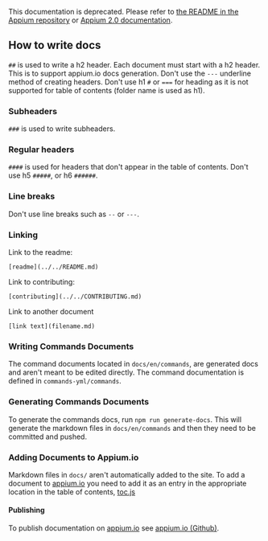 This documentation is deprecated. Please refer to [the README in the Appium repository](https://github.com/appium/appium) or [Appium 2.0 documentation](http://appium.io/).

## How to write docs

`##` is used to write a h2 header. Each document must start with a h2 header.
This is to support appium.io docs generation. Don't use the `---` underline method of creating headers.
Don't use h1 `#` or `===` for heading as it is not supported for table of contents (folder name is used as h1).

### Subheaders

`###` is used to write subheaders.

### Regular headers

`####` is used for headers that don't appear in the table of contents.
Don't use h5 `#####`, or h6 `######`.

### Line breaks

Don't use line breaks such as `--` or `---`.

### Linking

Link to the readme:

`[readme](../../README.md)`

Link to contributing:

`[contributing](../../CONTRIBUTING.md)`

Link to another document

`[link text](filename.md)`

### Writing Commands Documents

The command documents located in `docs/en/commands`, are generated
docs and aren't meant to be edited directly. The command documentation is defined in
`commands-yml/commands`.

### Generating Commands Documents

To generate the commands docs, run `npm run generate-docs`. This will generate the markdown
files in `docs/en/commands` and then they need to be committed and pushed.

### Adding Documents to Appium.io

Markdown files in `docs/` aren't automatically added to the site. To add a document to [appium.io](https://appium.io)
you need to add it as an entry in the appropriate location in the table of
contents, [toc.js](https://github.com/appium/appium/blob/master/docs/toc.js)

#### Publishing

To publish documentation on [appium.io](https://appium.io) see [appium.io (Github)](https://github.com/appium/appium.io).
